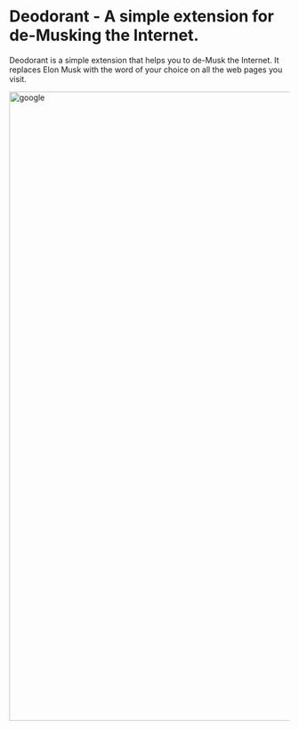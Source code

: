 # Deodorant - A simple extension for de-Musking the Internet. 

Deodorant is a simple extension that helps you to de-Musk the Internet. It replaces Elon Musk with the word of your choice on all the web pages you visit.


<img width="1128" alt="google" src="https://github.com/user-attachments/assets/35c07845-3744-4f03-b6cb-8d8b3b564e48" />
